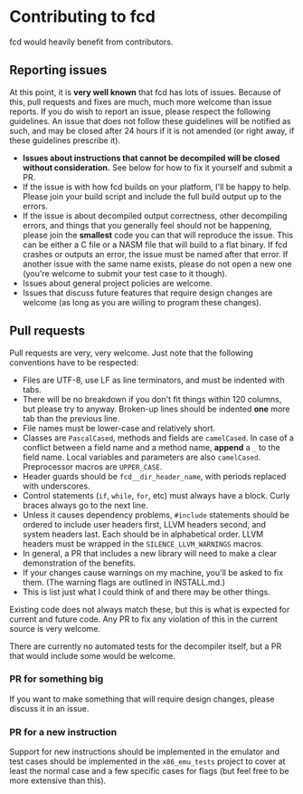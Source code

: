 # Contributing to fcd

fcd would heavily benefit from contributors.

## Reporting issues

At this point, it is **very well known** that fcd has lots of issues. Because of this,
pull requests and fixes are much, much more welcome than issue reports. If you do wish to
report an issue, please respect the following guidelines. An issue that does not follow
these guidelines will be notified as such, and may be closed after 24 hours if it is not
amended (or right away, if these guidelines prescribe it).

*	**Issues about instructions that cannot be decompiled will be closed without
	consideration.** See below for how to fix it yourself and submit a PR.
*	If the issue is with how fcd builds on your platform, I'll be happy to help. Please
	join your build script and include the full build output up to the errors.
*	If the issue is about decompiled output correctness, other decompiling errors, and
	things that you generally feel should not be happening, please join the **smallest**
	code you can that will reproduce the issue. This can be either a C file or a NASM file
	that will build to a flat binary. If fcd crashes or outputs an error, the issue must
	be named after that error. If another issue with the same name exists, please do not
	open a new one (you're welcome to submit your test case to it though).
*	Issues about general project policies are welcome.
*	Issues that discuss future features that require design changes are welcome (as long
	as you are willing to program these changes).

## Pull requests

Pull requests are very, very welcome. Just note that the following conventions have to be
respected:

*	Files are UTF-8, use LF as line terminators, and must be indented with tabs.
*	There will be no breakdown if you don't fit things within 120 columns, but please try
	to anyway. Broken-up lines should be indented **one** more tab than the previous line.
*	File names must be lower-case and relatively short.
*	Classes are `PascalCased`, methods and fields are `camelCased`. In case of a conflict
	between a field name and a method name, **append** a `_` to the field name. Local
	variables and parameters are also `camelCased`. Preprocessor macros are `UPPER_CASE`.
*	Header guards should be `fcd__dir_header_name`, with periods replaced with
	underscores.
*	Control statements (`if`, `while`, `for`, etc) must always have a block. Curly
	braces always go to the next line.
*	Unless it causes dependency problems, `#include` statements should be ordered to
	include user headers first, LLVM headers second, and system headers last. Each should
	be in alphabetical order. LLVM headers must be wrapped in the `SILENCE_LLVM_WARNINGS`
	macros.
*	In general, a PR that includes a new library will need to make a clear demonstration
	of the benefits.
*	If your changes cause warnings on my machine, you'll be asked to fix them. (The
	warning flags are outlined in INSTALL.md.)
*	This is list just what I could think of and there may be other things.

Existing code does not always match these, but this is what is expected for current and
future code. Any PR to fix any violation of this in the current source is very welcome.

There are currently no automated tests for the decompiler itself, but a PR that would
include some would be welcome.

### PR for something big

If you want to make something that will require design changes, please discuss it in an
issue.

### PR for a new instruction

Support for new instructions should be implemented in the emulator and test cases should
be implemented in the `x86_emu_tests` project to cover at least the normal case and a few
specific cases for flags (but feel free to be more extensive than this).
